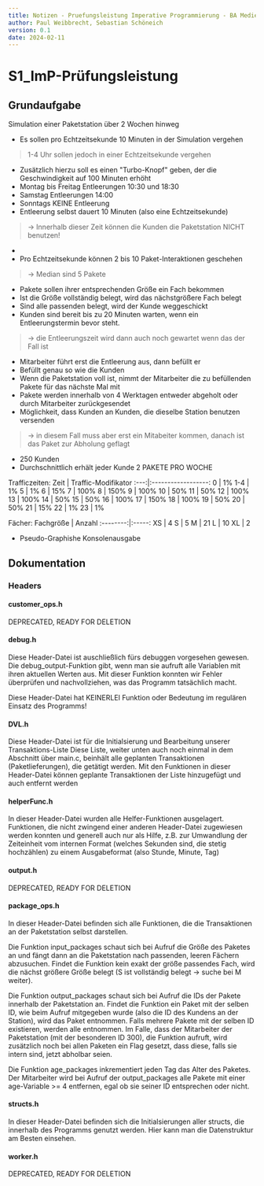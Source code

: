 ```yaml
---
title: Notizen - Pruefungsleistung Imperative Programmierung - BA Medieninformatik Semester 1
author: Paul Weibbrecht, Sebastian Schöneich
version: 0.1
date: 2024-02-11
---
```

# S1_ImP-Prüfungsleistung

## Grundaufgabe
Simulation einer Paketstation über 2 Wochen hinweg
* Es sollen pro Echtzeitsekunde 10 Minuten in der Simulation vergehen
> 1-4 Uhr sollen jedoch in einer Echtzeitsekunde vergehen
* Zusätzlich hierzu soll es einen "Turbo-Knopf" geben, der die Geschwindigkeit auf 100 Minuten erhöht
* Montag bis Freitag Entleerungen 10:30 und 18:30
* Samstag Entleerungen 14:00
* Sonntags KEINE Entleerung
* Entleerung selbst dauert 10 Minuten (also eine Echtzeitsekunde)
> -> Innerhalb dieser Zeit können die Kunden die Paketstation NICHT benutzen!
* 
* Pro Echtzeitsekunde können 2 bis 10 Paket-Interaktionen geschehen
> -> Median sind 5 Pakete

* Pakete sollen ihrer entsprechenden Größe ein Fach bekommen
* Ist die Größe vollständig belegt, wird das nächstgrößere Fach belegt
* Sind alle passenden belegt, wird der Kunde weggeschickt
* Kunden sind bereit bis zu 20 Minuten warten, wenn ein Entleerungstermin bevor steht.
> -> die Entleerungszeit wird dann auch noch gewartet wenn das der Fall ist

* Mitarbeiter führt erst die Entleerung aus, dann befüllt er
* Befüllt genau so wie die Kunden
* Wenn die Paketstation voll ist, nimmt der Mitarbeiter die zu befüllenden Pakete für das nächste Mal mit
* Pakete werden innerhalb von 4 Werktagen entweder abgeholt oder durch Mitarbeiter zurückgesendet
* Möglichkeit, dass Kunden an Kunden, die dieselbe Station benutzen versenden
> -> in diesem Fall muss aber erst ein Mitabeiter kommen, danach ist das Paket zur Abholung geflagt

* 250 Kunden
* Durchschnittlich erhält jeder Kunde 2 PAKETE PRO WOCHE

Trafficzeiten:
Zeit | Traffic-Modifikator
:---:|:------------------:
0    | 1%
1-4  | 1%
5    | 1%
6    | 15%
7    | 100%
8    | 150%
9    | 100%
10   | 50%
11   | 50%
12   | 100%
13   | 100%
14   | 50%
15   | 50%
16   | 100%
17   | 150%
18   | 100%
19   | 50%
20   | 50%
21   | 15%
22   | 1%
23   | 1%

Fächer:
Fachgröße | Anzahl
:--------:|:-----:
XS        | 4
S         | 5
M         | 21
L         | 10
XL        | 2

* Pseudo-Graphishe Konsolenausgabe

## Dokumentation
### Headers
#### customer_ops.h

DEPRECATED, READY FOR DELETION

#### debug.h

Diese Header-Datei ist auschließlich fürs debuggen vorgesehen gewesen.
Die debug_output-Funktion gibt, wenn man sie aufruft alle Variablen mit ihren aktuellen Werten aus.
Mit dieser Funktion konnten wir Fehler überprüfen und nachvollziehen, was das Programm tatsächlich macht.

Diese Header-Datei hat KEINERLEI Funktion oder Bedeutung im regulären Einsatz des Programms!

#### DVL.h

Diese Header-Datei ist für die Initialsierung und Bearbeitung unserer Transaktions-Liste
Diese Liste, weiter unten auch noch einmal in dem Abschnitt über main.c, beinhält alle geplanten Transaktionen (Paketlieferungen), die getätigt werden.
Mit den Funktionen in dieser Header-Datei können geplante Transaktionen der Liste hinzugefügt und auch entfernt werden

#### helperFunc.h

In dieser Header-Datei wurden alle Helfer-Funktionen ausgelagert. Funktionen, die nicht zwingend einer anderen Header-Datei zugewiesen werden konnten und generell auch nur als Hilfe, z.B. zur Umwandlung der Zeiteinheit vom internen Format (welches Sekunden sind, die stetig hochzählen) zu einem Ausgabeformat (also Stunde, Minute, Tag)

#### output.h

DEPRECATED, READY FOR DELETION

#### package_ops.h

In dieser Header-Datei befinden sich alle Funktionen, die die Transaktionen an der Paketstation selbst darstellen.

Die Funktion input_packages schaut sich bei Aufruf die Größe des Paketes an und fängt dann an die Paketstation nach passenden, leeren Fächern abzusuchen. Findet die Funktion kein exakt der größe passendes Fach, wird die nächst größere Größe belegt (S ist vollständig belegt -> suche bei M weiter).

Die Funktion output_packages schaut sich bei Aufruf die IDs der Pakete innerhalb der Paketstation an. Findet die Funktion ein Paket mit der selben ID, wie beim Aufruf mitgegeben wurde (also die ID des Kundens an der Station), wird das Paket entnommen. Falls mehrere Pakete mit der selben ID existieren, werden alle entnommen.
Im Falle, dass der Mitarbeiter der Paketstation (mit der besonderen ID 300), die Funktion aufruft, wird zusätzlich noch bei allen Paketen ein Flag gesetzt, dass diese, falls sie intern sind, jetzt abholbar seien.

Die Funktion age_packages inkrementiert jeden Tag das Alter des Paketes. Der Mitarbeiter wird bei Aufruf der output_packages alle Pakete mit einer age-Variable >= 4 entfernen, egal ob sie seiner ID entsprechen oder nicht.

#### structs.h

In dieser Header-Datei befinden sich die Initialsierungen aller structs, die innerhalb des Programms genutzt werden. Hier kann man die Datenstruktur am Besten einsehen.

#### worker.h

DEPRECATED, READY FOR DELETION